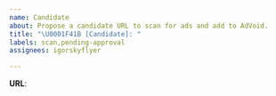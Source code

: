 ```yaml
---
name: Candidate
about: Propose a candidate URL to scan for ads and add to AdVoid.
title: "\U0001F41B [Candidate]: "
labels: scan,pending-approval
assignees: igorskyflyer

---
```


**URL**: 
